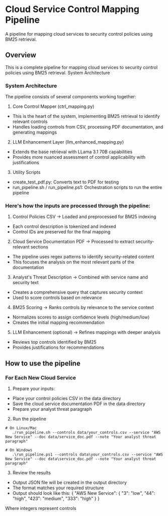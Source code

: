 # Cloud Service Control Mapping Pipeline

A pipeline for mapping cloud services to security control policies using BM25 retrieval.


## Overview

This is a complete pipeline for mapping cloud services to security control policies using BM25 retrieval. System Architecture


### System Architecture

The pipeline consists of several components working together:

1) Core Control Mapper (ctrl_mapping.py)
* This is the heart of the system, implementing BM25 retrieval to identify relevant controls
* Handles loading controls from CSV, processing PDF documentation, and generating mappings

2) LLM Enhancement Layer (llm_enhanced_mapping.py)
* Extends the base retrieval with LLama 3.1 70B capabilities
* Provides more nuanced assessment of control applicability with justifications

3) Utility Scripts
* create_test_pdf.py: Converts text to PDF for testing
* run_pipeline.sh / run_pipeline.ps1: Orchestration scripts to run the entire pipeline

### Here's how the inputs are processed through the pipeline:

1) Control Policies CSV → Loaded and preprocessed for BM25 indexing
* Each control description is tokenized and indexed
* Control IDs are preserved for the final mapping

2) Cloud Service Documentation PDF → Processed to extract security-relevant sections
* The pipeline uses regex patterns to identify security-related content
* This focuses the analysis on the most relevant parts of the documentation

3) Analyst's Threat Description → Combined with service name and security text
* Creates a comprehensive query that captures security context
* Used to score controls based on relevance

4) BM25 Scoring → Ranks controls by relevance to the service context
* Normalizes scores to assign confidence levels (high/medium/low)
* Creates the initial mapping recommendation

5) LLM Enhancement (optional) → Refines mappings with deeper analysis
* Reviews top controls identified by BM25
* Provides justifications for recommendations


## How to use the pipeline

### For Each New Cloud Service

1) Prepare your inputs:
* Place your control policies CSV in the data directory
* Save the cloud service documentation PDF in the data directory
* Prepare your analyst threat paragraph

2) Run the pipeline
```
# On Linux/Mac
   ./run_pipeline.sh --controls data/your_controls.csv --service "AWS New Service" --doc data/service_doc.pdf --note "Your analyst threat paragraph"
   
# On Windows
   .\run_pipeline.ps1 --controls data\your_controls.csv --service "AWS New Service" --doc data\service_doc.pdf --note "Your analyst threat paragraph"
```

3) Review the results

* Output JSON file will be created in the output directory
* The format matches your required structure
* Output should look like this:
{
     "AWS New Service": {
       "3": "low",
       "44": "high",
       "423": "medium",
       "333": "high"
     }
}

Where integers represent controls 